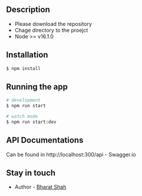 

## Description
- Please download the repository 
- Chage directory to the proejct
- Node >= v16.1.0

## Installation

```bash
$ npm install
```

## Running the app

```bash
# development
$ npm run start

# watch mode
$ npm run start:dev

```



## API Documentations

Can be found in http://localhost:300/api - Swagger.io

## Stay in touch

- Author - [Bharat Shah](bharatrose1@gmail.com)

